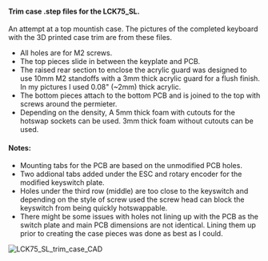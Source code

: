#### Trim case .step files for the LCK75_SL.

An attempt at a top mountish case. The pictures of the completed keyboard with the 3D printed case trim are from these files.

- All holes are for M2 screws.
- The top pieces slide in between the keyplate and PCB. 
- The raised rear section to enclose the acrylic guard was designed to use 10mm M2 standoffs with a 3mm thick acrylic guard for a flush finish. In my pictures I used 0.08" (~2mm) thick acrylic.
- The bottom pieces attach to the bottom PCB and is joined to the top with screws around the permieter.
- Depending on the density, A 5mm thick foam with cutouts for the hotswap sockets can be used. 3mm thick foam without cutouts can be used.

#### Notes:
- Mounting tabs for the PCB are based on the unmodified PCB holes.
- Two addional tabs added under the ESC and rotary encoder for the modified keyswitch plate.
- Holes under the third row (middle) are too close to the keyswitch and depending on the style of screw used the screw head can block the keyswitch from being quickly hotswappable.
- There might be some issues with holes not lining up with the PCB as the switch plate and main PCB dimensions are not identical. Lining them up prior to creating the case pieces was done as best as I could.

![LCK75_SL_trim_case_CAD](https://raw.githubusercontent.com/shortlurker/LCK75_SL/SL_mod/LCK75%20Images/LCK75_SL_trim_case_CAD)